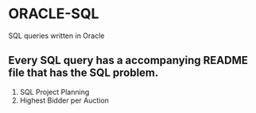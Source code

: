 # ORACLE-SQL
SQL queries written in Oracle

## Every SQL query has a accompanying README file that has the SQL problem.
1. SQL Project Planning
2. Highest Bidder per Auction
